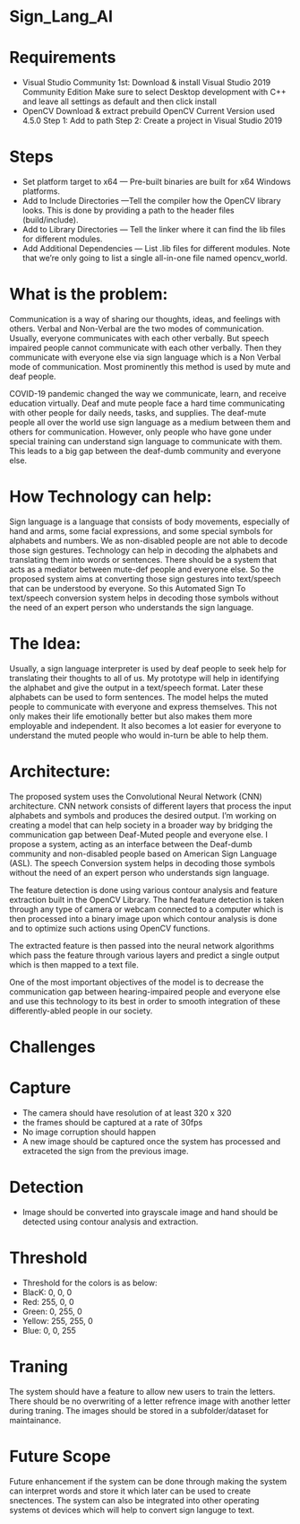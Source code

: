 # Sign_Lang_AI

# Requirements

- Visual Studio Community
  1st: Download & install Visual Studio 2019 Community Edition
  Make sure to select Desktop development with C++ and leave all settings as default and then click install
- OpenCV
  Download & extract prebuild OpenCV Current Version used 4.5.0
  Step 1: Add to path
  Step 2: Create a project in Visual Studio 2019

# Steps

- Set platform target to x64 — Pre-built binaries are built for x64 Windows platforms.
- Add to Include Directories —Tell the compiler how the OpenCV library looks. This is done by providing a path to the header files (build/include).
- Add to Library Directories — Tell the linker where it can find the lib files for different modules.
- Add Additional Dependencies — List .lib files for different modules. Note that we’re only going to list a single all-in-one file named opencv_world.

# What is the problem:

Communication is a way of sharing our thoughts, ideas, and feelings with others. Verbal and Non-Verbal are the two modes of communication. Usually, everyone communicates with each other verbally. But speech impaired people cannot communicate with each other verbally. Then they communicate with everyone else via sign language which is a Non Verbal mode of communication. Most prominently this method is used by mute and deaf people.

COVID-19 pandemic changed the way we communicate, learn, and receive education virtually. Deaf and mute people face a hard time communicating with other people for daily needs, tasks, and supplies. The deaf-mute people all over the world use sign language as a medium between them and others for communication. However, only people who have gone under special training can understand sign language to communicate with them. This leads to a big gap between the deaf-dumb community and everyone else.

# How Technology can help:

Sign language is a language that consists of body movements, especially of hand and arms, some facial expressions, and some special symbols for alphabets and numbers. We as non-disabled people are not able to decode those sign gestures. Technology can help in decoding the alphabets and translating them into words or sentences. There should be a system that acts as a mediator between mute-def people and everyone else. So the proposed system aims at converting those sign gestures into text/speech that can be understood by everyone. So this Automated Sign To text/speech conversion system helps in decoding those symbols without the need of an expert person who understands the sign language.

# The Idea:

Usually, a sign language interpreter is used by deaf people to seek help for translating their thoughts to all of us. My prototype will help in identifying the alphabet and give the output in a text/speech format. Later these alphabets can be used to form sentences. The model helps the muted people to communicate with everyone and express themselves. This not only makes their life emotionally better but also makes them more employable and independent. It also becomes a lot easier for everyone to understand the muted people who would in-turn be able to help them.

# Architecture:

The proposed system uses the Convolutional Neural Network (CNN) architecture. CNN network consists of different layers that process the input alphabets and symbols and produces the desired output. I’m working on creating a model that can help society in a broader way by bridging the communication gap between Deaf-Muted people and everyone else. I propose a system, acting as an interface between the Deaf-dumb community and non-disabled people based on American Sign Language (ASL). The speech Conversion system helps in decoding those symbols without the need of an expert person who understands sign language.

The feature detection is done using various contour analysis and feature extraction built in the OpenCV Library. The hand feature detection is taken through any type of camera or webcam connected to a computer which is then processed into a binary image upon which contour analysis is done and to optimize such actions using OpenCV functions.

The extracted feature is then passed into the neural network algorithms which pass the feature through various layers and predict a single output which is then mapped to a text file.

One of the most important objectives of the model is to decrease the communication gap between hearing-impaired people and everyone else and use this technology to its best in order to smooth integration of these differently-abled people in our society.

# Challenges

# Capture

- The camera should have resolution of at least 320 x 320
- the frames should be captured at a rate of 30fps
- No image corruption should happen
- A new image should be captured once the system has processed and extraceted the sign from the previous image.

# Detection

- Image should be converted into grayscale image and hand should be detected using contour analysis and extraction.

# Threshold

- Threshold for the colors is as below:
- BlacK: 0, 0, 0
- Red: 255, 0, 0
- Green: 0, 255, 0
- Yellow: 255, 255, 0
- Blue: 0, 0, 255

# Traning

The system should have a feature to allow new users to train the letters.  
 There should be no overwriting of a letter refrence image with another letter during traning.
The images should be stored in a subfolder/dataset for maintainance.

# Future Scope

Future enhancement if the system can be done through making the system can interpret words and store it which later can be used to create snectences. The system can also be integrated into other operating systems ot devices which will help to convert sign languge to text.
